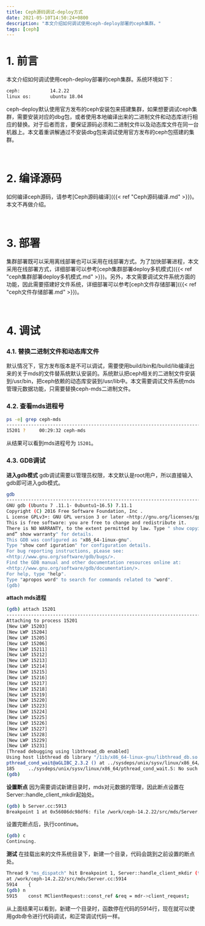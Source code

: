 ```yaml
---
title: Ceph源码调试-deploy方式
date: 2021-05-10T14:50:24+0800
description: "本文介绍如何调试使用ceph-deploy部署的ceph集群。"
tags: [ceph]
---
```



# 1. 前言
本文介绍如何调试使用ceph-deploy部署的ceph集群。系统环境如下：
```bash
ceph:           14.2.22
linux os:       ubuntu 18.04
```
ceph-deploy默认使用官方发布的ceph安装包来搭建集群，如果想要调试ceph集群，需要安装对应的dbg包，或者使用本地编译出来的二进制文件和动态库进行相应的替换。对于后者而言，要保证源码必须和二进制文件以及动态库文件在同一台机器上。本文着重讲解通过不安装dbg包来调试使用官方发布的ceph包搭建的集群。

&nbsp;
&nbsp;
# 2. 编译源码
如何编译ceph源码，请参考[Ceph源码编译]({{< ref "Ceph源码编译.md" >}})。本文不再做介绍。

&nbsp;
&nbsp;

# 3. 部署
集群部署既可以采用离线部署也可以采用在线部署方式。为了加快部署进程，本文采用在线部署方式，详细部署可以参考[ceph集群部署deploy多机模式]({{< ref "ceph集群部署deploy多机模式.md" >}})。另外，本文需要调试文件系统方面的功能，因此需要搭建好文件系统，详细部署可以参考[ceph文件存储部署]({{< ref "ceph文件存储部署.md" >}})。


&nbsp;
&nbsp;
# 4. 调试
### 4.1. 替换二进制文件和动态库文件
默认情况下，官方发布版本是不可以调试，需要使用build/bin和/build/lib编译出来的关于mds的文件替系统默认安装的。系统默认把ceph相关的二进制文件安装到/usr/bin，把ceph依赖的动态库安装到/usr/lib中。本文需要调试文件系统mds管理元数据功能，只需要替换ceph-mds二进制文件。

### 4.2. 查看mds进程号
```bash
ps -e| grep ceph-mds
-----------------------------------------------------------------------------------------------------------------------
15201 ?		00:29:32 ceph-mds
```
从结果可以看到mds进程号为 `15201`。

### 4.3. GDB调试
**进入gdb模式**
gdb调试需要以管理员权限，本文默认是root用户，所以直接输入gdb即可进入gdb模式。
```bash
gdb
-----------------------------------------------------------------------------------------------------------------------
GNU gdb (Ubuntu 7 .11.1- 0ubuntu1~16.5) 7.11.1
Copyright (C) 2016 Free Software Foundation, Inc .
L icense GPLv3+: GNU GPL version 3 or later <http://gnu.org/licenses/gpl.html>
This is free software: you are free to change and redistribute it.
There is NO WARRANTY, to the extent permitted by law. Type " show copying"
and” show warranty" for details.
This GDB was configured as "x86_64-1inux-gnu".
Type "show conf iguration" for configuration details.
For bug reporting instructions, pLease see:
<http://www.gnu.org/software/gdb/bugs/>.
Find the GDB manual and other documentation resources online at:
<http://www.gnu.org/software/gdb/documentation/>.
For help, type "help".
Type "apropos word" to search for commands related to "word".
(gdb)
```

**attach mds进程**
```bash
(gdb) attach 15201
-----------------------------------------------------------------------------------------------------------------------
Attaching to process 15201
[New LWP 15203]
[New LWP 15204]
[New LWP 15205]
[New LWP 15206]
[New LWP 15211]
[New LWP 15212]
[New LWP 15213]
[New LWP 15214]
[New LWP 15215]
[New LWP 15216]
[New LWP 15217]
[New LWP 15218]
[New LWP 15219]
[New LWP 15220]
[New LWP 15223]
[New LWP 15224]
[New LWP 15225]
[New LWP 15226]
[New LWP 15227]
[New LWP 15228]
[New LWP 15229]
[New LWP 15231]
[Thread debugging using libthread_db enabled]
Using host libthread db library "/1ib/x86_64-linux-gnu/libthread_db.so.1" .
pthread_cond_wait@aGLIBC_2.3.2 () at ../sysdeps/unix/sysv/linux/x86_64/pthread_cond_wait.S:185
185		../sysdeps/unix/sysv/linux/x86_64/pthread_cond_wait.S: No such file or directory.
(gdb)
```

**设置断点**
因为需要调试新建目录时，mds对元数据的管理，因此断点设置在Server::handle_client_mkdir起始处。
```bash
(gdb) b Server.cc:5913
Breakpoint 1 at 0x56086dc98df6: file /work/ceph-14.2.22/src/mds/Server.cc, line 5913.
```

设置完断点后，执行continue。
```bash
(gdb) c
Continuing.
```

**测试**
在挂载出来的文件系统目录下，新建一个目录，代码会跳到之前设置的断点处。
```bash
Thread 9 "ms_dispatch" hit Breakpoint 1, Server::handle_client_mkdir (this=0x560870f16dc0, mdr=...)
at /work/ceph-14.2.22/src/mds/Server.cc:5914
5914	{
(gdb) n
5915	const MClientRequest::const_ref &req = mdr->client_request;
```
从上面结果可以看到，新建一个目录时，函数停在代码的5914行，现在就可以使用gdb命令进行代码调试，和正常调试代码一样。